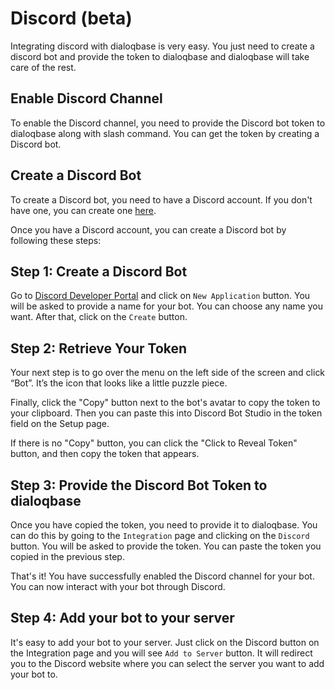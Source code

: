 # Discord (beta)

Integrating discord with dialoqbase is very easy. You just need to create a discord bot and provide the token to dialoqbase and dialoqbase will take care of the rest.

## Enable Discord Channel

To enable the Discord channel, you need to provide the Discord bot token to dialoqbase along with slash command. You can get the token by creating a Discord bot.


## Create a Discord Bot


To create a Discord bot, you need to have a Discord account. If you don't have one, you can create one [here](https://discord.com/).


Once you have a Discord account, you can create a Discord bot by following these steps:


## Step 1: Create a Discord Bot

Go to [Discord Developer Portal](https://discord.com/developers/applications) and click on `New Application` button. You will be asked to provide a name for your bot. You can choose any name you want.  After that, click on the `Create` button.


## Step 2:  Retrieve Your Token

Your next step is to go over the menu on the left side of the screen and click “Bot”. It’s the icon that looks like a little puzzle piece.

Finally, click the "Copy" button next to the bot's avatar to copy the token to your clipboard. Then you can paste this into Discord Bot Studio in the token field on the Setup page.

If there is no "Copy" button, you can click the "Click to Reveal Token" button, and then copy the token that appears.


## Step 3: Provide the Discord Bot Token to dialoqbase


Once you have copied the token, you need to provide it to dialoqbase. You can do this by going to the `Integration` page and clicking on the `Discord` button. You will be asked to provide the token. You can paste the token you copied in the previous step.


That's it! You have successfully enabled the Discord channel for your bot. You can now interact with your bot through Discord.


## Step 4: Add your bot to your server

It's easy to add your bot to your server. Just click on the Discord button on the Integration page and you will see `Add to Server` button. It will redirect you to the Discord website where you can select the server you want to add your bot to.
